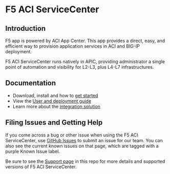 # F5 ACI ServiceCenter

## Introduction
F5 app is powered by ACI App Center. This app provides a direct, easy, and efficient way to provision application services in ACI and BIG-IP deployment.

F5 ACI ServiceCenter runs natively in APIC, providing administrator a single point of automation and visibility for L2-L3, plus L4-L7 infrastructures.

## Documentation
- Download, install and how to [get started](https://f5.com/cisco)  
- View the [User and deployment guide](https://clouddocs.f5.com/f5-aci-servicecenter/latest)  
- Learn more about the [integration solution](https://f5.com/cisco) 

## Filing Issues and Getting Help
If you come across a bug or other issue when using the F5 ACI ServiceCenter, use [GitHub Issues](https://github.com/F5Networks/f5-aci-servicecenter/issues) to submit an issue for our team.  You can also see the current known issues on that page, which are tagged with a purple Known Issue label.  

Be sure to see the [Support page](https://github.com/F5Networks/f5-aci-servicecenter/blob/master/SUPPORT.md) in this repo for more details and supported versions of F5 ACI ServiceCenter.  
